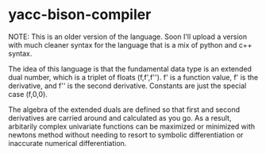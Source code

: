 # yacc-bison-compiler
NOTE: This is an older version of the language. Soon I'll upload a version with much cleaner syntax 
for the language that is a mix of python and c++ syntax. 

The idea of this language is that the fundamental data type is an extended dual number, which is a 
triplet of floats (f,f',f''). f' is a function value, f' is the derivative, and f''
is the second derivative. Constants are just the special case (f,0,0). 

The algebra of the extended duals are defined so that first and second derivatives are carried around
and calculated as you go. As a result, arbitarily complex univariate functions can be maximized or minimized with
newtons method without needing to resort to symbolic differentiation or inaccurate numerical differentiation. 
